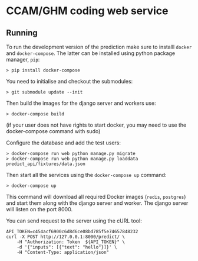 # CCAM/GHM coding web service

## Running

To run the development version of the prediction make sure to installl `docker` and `docker-compose`. The latter can be installed using python package manager, `pip`:

```
> pip install docker-compose
```

You need to initialise and checkout the submodules:

```
> git submodule update --init
```

Then build the images for the django server and workers use:

```
> docker-compose build
```

(if your user does not have rights to start docker, you may need to use the docker-compose command with sudo)

Configure the database and add the test users:

```
> docker-compose run web python manage.py migrate
> docker-compose run web python manage.py loaddata predict_api/fixtures/data.json
```

Then start all the services using the `docker-compose up` command:

```
> docker-compose up
```

This command will download all required Docker images (`redis`, `postgres`) and start them along with the django server and worker. The django server will listen on the port 8000.

You can send request to the server using the cURL tool:

```
API_TOKEN=c454acf6900c6d8d6ce08bd785f5e74657848232
curl -X POST http://127.0.0.1:8000/predict/ \
    -H "Authorization: Token  ${API_TOKEN}" \
    -d '{"inputs": [{"text": "hello"}]}' \
    -H "Content-Type: application/json"
```
